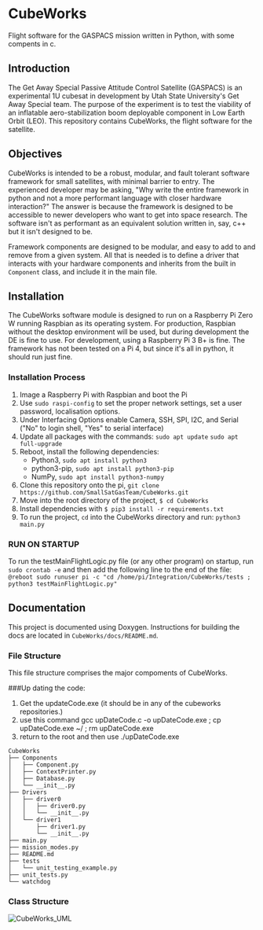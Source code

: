 # CubeWorks
Flight software for the GASPACS mission written in Python, with some compents in c.

## Introduction
The Get Away Special Passive Attitude Control Satellite (GASPACS) is an experimental 1U cubesat in development by Utah State University's Get Away Special team.  The purpose of the experiment is to test the viability of an inflatable aero-stabilization boom deployable component in Low Earth Orbit (LEO).  This repository contains CubeWorks, the flight software for the satellite.

## Objectives
CubeWorks is intended to be a robust, modular, and fault tolerant software framework for small satellites, with minimal barrier to entry.  The experienced developer may be asking, "Why write the entire framework in python and not a more performant language with closer hardware interaction?"  The answer is because the framework is designed to be accessible to newer developers who want to get into space research.  The software isn't as performant as an equivalent solution written in, say, c++ but it isn't designed to be.   

Framework components are designed to be modular, and easy to add to and remove from a given system.  All that is needed is to define a driver that interacts with your hardware components and inherits from the built in `Component` class, and include it in the main file.  

## Installation
The CubeWorks software module is designed to run on a Raspberry Pi Zero W running Raspbian as its operating system.  For production, Raspbian without the desktop environment will be used, but during development the DE is fine to use.  For development, using a Raspberry Pi 3 B+ is fine.  The framework has not been tested on a Pi 4, but since it's all in python, it should run just fine.  

### Installation Process
1. Image a Raspberry Pi with Raspbian and boot the Pi
2. Use `sudo raspi-config` to set the proper network settings, set a user password, localisation options.
3. Under Interfacing Options enable Camera, SSH, SPI, I2C, and Serial ("No" to login shell, "Yes" to serial interface)
3. Update all packages with the commands: `sudo apt update` `sudo apt full-upgrade`
4. Reboot, install the following dependencies:
	- Python3, `sudo apt install python3`
	- python3-pip, `sudo apt install python3-pip`
	- NumPy, `sudo apt install python3-numpy`
5. Clone this repository onto the pi, `git clone https://github.com/SmallSatGasTeam/CubeWorks.git`
6. Move into the root directory of the project, `$ cd CubeWorks` 
7. Install dependencies with `$ pip3 install -r requirements.txt`
8. To run the project, `cd` into the CubeWorks directory and run: `python3 main.py`

### RUN ON STARTUP
To run the testMainFlightLogic.py file (or any other program) on startup, run `sudo crontab -e` and then add the following line to the end of the file:
`@reboot sudo runuser pi -c "cd /home/pi/Integration/CubeWorks/tests ; python3 testMainFlightLogic.py"`

## Documentation

This project is documented using Doxygen.  Instructions for building the docs are located in `CubeWorks/docs/README.md`.  

### File Structure
This file structure comprises the major compoments of CubeWorks.  


###Up dating the code:
1. Get the updateCode.exe (it should be in any of the cubeworks repositories.)
2. use this command gcc upDateCode.c -o upDateCode.exe ; cp upDateCode.exe ~/ ; rm upDateCode.exe
3. return to the root and then use ./upDateCode.exe


```
CubeWorks
├── Components
│   ├── Component.py
│   ├── ContextPrinter.py
│   ├── Database.py
│   └── __init__.py
├── Drivers
│   ├── driver0
│   │   ├── driver0.py
│   │   └── __init__.py
│   └── driver1
│       ├── driver1.py
│       └── __init__.py
├── main.py
├── mission_modes.py
├── README.md
├── tests
│   └── unit_testing_example.py
├── unit_tests.py
└── watchdog
```

### Class Structure

![CubeWorks_UML](https://github.com/SmallSatGasTeam/GASPACS/blob/master/docs/CubeWorks_UML.png)
